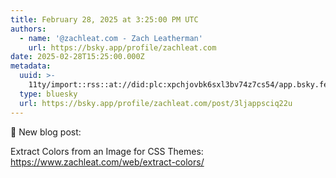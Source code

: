 ```yaml
---
title: February 28, 2025 at 3:25:00 PM UTC
authors:
  - name: '@zachleat.com - Zach Leatherman'
    url: https://bsky.app/profile/zachleat.com
date: 2025-02-28T15:25:00.000Z
metadata:
  uuid: >-
    11ty/import::rss::at://did:plc:xpchjovbk6sxl3bv74z7cs54/app.bsky.feed.post/3ljappsciq22u
  type: bluesky
  url: https://bsky.app/profile/zachleat.com/post/3ljappsciq22u
---
```

📮 New blog post:

Extract Colors from an Image for CSS Themes: https://www.zachleat.com/web/extract-colors/
